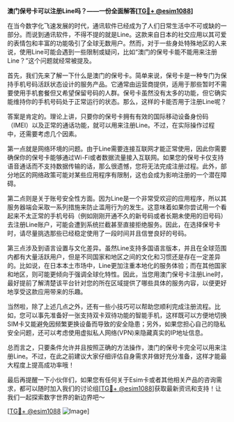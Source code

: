 **澳门保号卡可以注册Line吗？——一份全面解答[[TG💪+ @esim1088](https://t.me/s/esim1088)]**

在当今数字化飞速发展的时代，通讯软件已经成为了人们日常生活中不可或缺的一部分。而说到通讯软件，不得不提的就是Line。这款来自日本的社交应用以其可爱的表情包和丰富的功能吸引了全球无数用户。然而，对于一些身处特殊地区的人来说，使用Line可能会遇到一些限制或疑问，比如“澳门的保号卡能不能用来注册Line？”这个问题就经常被提及。

首先，我们先来了解一下什么是澳门的保号卡。简单来说，保号卡是一种专门为保持手机号码活跃状态设计的服务产品。它通常由运营商提供，适用于那些暂时不需要使用手机套餐但又希望保留号码的人群。保号卡虽然没有太多的功能，但它确实能维持你的手机号码处于正常运行的状态。那么，这样的卡能否用于注册Line呢？

答案是肯定的。理论上讲，只要你的保号卡拥有有效的国际移动设备身份码（IMEI）以及正常的通话功能，就可以用来注册Line。不过，在实际操作过程中，还需要考虑几个因素。

第一点就是网络环境的问题。由于Line需要连接互联网才能正常使用，因此你需要确保你的保号卡能够通过Wi-Fi或者数据流量接入互联网。如果您的保号卡仅支持语音通话而不支持数据传输的话，那么很遗憾，您将无法完成注册过程。此外，部分地区的网络政策可能对某些应用程序有限制，这也会成为影响注册的一个潜在障碍。

第二点则是关于账号安全性方面。因为Line是一个非常受欢迎的应用程序，所以其服务器端会采取一系列措施来防止滥用行为的发生。这意味着如果你尝试用一个看起来不太正常的手机号码（例如刚刚开通不久的新号码或者长期未使用的旧号码）去注册Line账户，可能会遭到系统拦截甚至直接拒绝服务。因此，在选择保号卡时，请尽量挑选那些已经稳定使用了一段时间并且信誉良好的号码。

第三点涉及到语言设置与文化差异。虽然Line支持多国语言版本，并且在全球范围内都有大量活跃用户，但是不同国家和地区之间的文化和习惯还是存在一定差异的。比如说，在日本本土市场中，Line更加注重本地化的服务体验；而在其他国家和地区，则可能更倾向于强调全球化特性。因此，当您用澳门保号卡注册Line时，最好提前了解清楚该平台针对您的所在区域提供了哪些具体的服务内容，以便更好地享受这款应用带来的乐趣。

当然啦，除了上述几点之外，还有一些小技巧可以帮助您顺利完成注册流程。比如，您可以事先准备好一张支持双卡双待功能的智能手机，这样既可以方便地切换SIM卡又能避免因频繁更换设备而导致的安全隐患；另外，如果您担心自己的隐私安全问题，还可以考虑使用虚拟私人网络(VPN)来隐藏真实的IP地址信息。

总而言之，只要条件允许并且按照正确的方法操作，澳门的保号卡完全可以用来注册Line。不过，在此之前建议大家仔细评估自身需求并做好充分准备，这样才能最大程度上提高成功率哦！

最后再提醒一下小伙伴们，如果您有任何关于Esim卡或者其他相关产品的咨询需求，都可以随时加入我们的讨论组[[TG💪+ @esim1088](https://t.me/s/esim1088)]获取最新资讯和支持！让我们一起探索数字世界的新边界吧～

[[TG💪+ @esim1088](https://t.me/s/esim1088) ![Image](https://i.postimg.cc/4NQfJmqS/Snipaste-2025-05-13-00-14-12.png)]